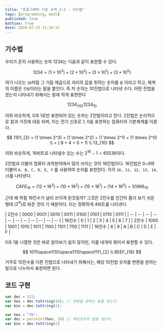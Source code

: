 ```yaml
---
title: "프로그래머 기초 수학 2-2 - 기수법"
tags: [programming, math]
published: true
mathjax: true
date: 2020-07-23 21:34:51
---
```


## 기수법

우리가 흔히 사용하는 숫자 1234는 다음과 같이 표현할 수 있다.

$$
1234 = (1 \times 10^3) + (2 \times 10^2) + (3 \times 10^1) + (3 \times 10^0)
$$

여기 나오는 `10`처럼 그 거듭 제곱으로 자리의 값을 취하는 숫자를 `밑` 이라고 하고, 체계의 이름은 `진법`이라는 말을 붙인다. 즉 저 숫자는 10진법으로 나타낸 수다. 어떤 진법을 썼는지 나타내기 위해서는 밑에 작게 표현한다

$$
1234_{(10)} 1234_{10}
$$

이와 비슷하게, 0과 1로만 표현되어 있는 숫자는 2진법이라고 한다. 2진법은 논리적으로 참과 거짓에 대응 되며, 이는 전기 신호로 1, 0을 표현하는 컴퓨터의 기본체계를 이룬다.

$$
1101_{2} = (1 \times 2^3) + (1 \times 2^2) + (1 \times 2^1) + (1 \times 2^0)
\\
= ( 8 + 4 + 0 + 1)
\\
13_{10}
$$

이와 비슷하게, 16비트로 나타낼수 있는 수는 $2^{16} - 1 = 65536$이다.

2진법과 더불어 컴퓨터 과학분야에서 많이 쓰이는 것이 16진법이다. 16진법은 0~9와 더불어 `A, B, C, D, E, F` 를 사용하여 숫자를 표현한다. 각각 `10, 11, 12, 13, 14, 15`를 나타낸다.

$$
CAFE_{16} = (12 \times 16^3) + (10 \times 16^2) + (15 \times 16^1) + (14 \times 16^0) = 51966_{10}
$$

근데 왜 하필 16진수가 널리 쓰이게 된것일까? 그것은 2진수를 인간이 좀더 보기 쉬운 형태 ($2^4$)로 바꾼 것이 기 때문이다. 이는 정확하게 4비트를 나타낸다.

| 2진수  | 0000 | 0001 | 0010 | 0011 | 0100 | 0101 | 0110 | 0111 |
| -- | -- | -- | -- | -- | -- | -- | -- | -- | -- | -- |
| 16진수 | 0 | 1 | 2 | 3 | 4 | 5 | 6 | 7 |
| 2진수  | 1000 | 1001 | 1010 | 1011 | 1100 | 1101 | 1110 | 1111 |
| 16진수 | 8 | 9 | A | B | C | D | E | F |

0과 1을 나열한 것은 바로 알아보기 쉽지 않지만, 이를 네개씩 묶어서 표현할 수 있다.

$$
1011\space1110\space1110\space1111_{2}
\\
BEEF_{16}
$$

거꾸로 10진수를 다른 진법으로 나타내기 위해서는, 해당 10진법 숫자를 변환을 원하는 밑으로 나누어서 표현하면 된다.

## 코드 구현

```javascript
var dec = 123; 
var hex = dec.toString(16); // 변환을 원하는 밑을 넣는다.
var bin = dec.toString(2);

var hex = "7b"; 
var dec = parseInt(hex, 16) // 해당숫자의 밑을 넣는다.
var bin = dec.toString(2)
```